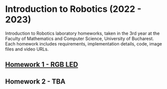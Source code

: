 # Introduction to Robotics (2022 - 2023)

Introduction to Robotics laboratory homeworks, taken in the 3rd year at the Faculty of Mathematics and Computer Science, University of Bucharest. Each homework includes requirements, implementation details, code, image files and video URLs.

## [Homework 1 - RGB LED](./homework_1/)

## Homework 2 - TBA
